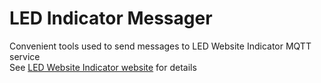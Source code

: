  
# LED Indicator Messager

Convenient tools used to send messages to LED Website Indicator MQTT service
<br>
See [LED Website Indicator website](http://ledindicator.circusscientist.com) for details
